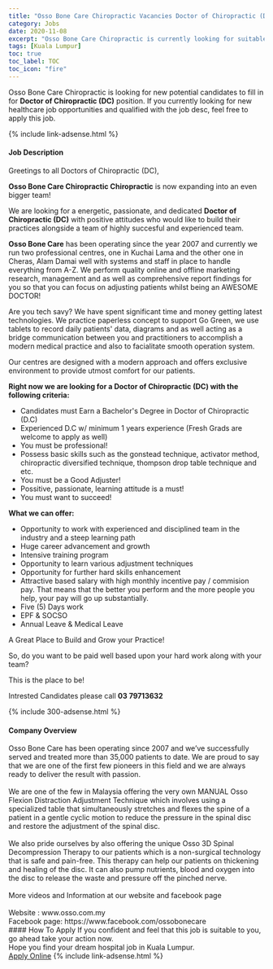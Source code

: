 ```yaml
---
title: "Osso Bone Care Chiropractic Vacancies Doctor of Chiropractic (DC)" 
category: Jobs 
date: 2020-11-08 
excerpt: "Osso Bone Care Chiropractic is currently looking for suitable person to fill in the Doctor of Chiropractic (DC) which positioned at Kuala Lumpur" 
tags: [Kuala Lumpur] 
toc: true 
toc_label: TOC 
toc_icon: "fire" 
--- 
```


<p>Osso Bone Care Chiropractic is looking for new potential candidates to fill in for <b>Doctor of Chiropractic (DC)</b> position. If you currently looking for new healthcare job opportunities and qualified with the job desc, feel free to apply this job.
</p>{% include link-adsense.html %} 
<div><div><div><h4>Job Description</h4></div></div><div><div><span><div><p>Greetings to all Doctors of Chiropractic (DC),</p><p><strong>Osso Bone Care Chiropractic Chiropractic</strong> is now expanding into an even bigger team!</p><p>We are looking for a energetic, passionate, and dedicated <strong>Doctor of Chiropractic (DC)</strong> with positive attitudes who would like to build their practices alongside a team of highly succesful and experienced team.</p><p><strong>Osso Bone Care</strong> has been operating since the year 2007 and currently we run two professional centres, one in Kuchai Lama and the other one in Cheras, Alam Damai well with systems and staff in place to handle everything from A-Z. We perform quality online and offline marketing research, management and as well as comprehensive report findings for you so that you can focus on adjusting patients whilst being an AWESOME DOCTOR!</p><p>Are you tech savy? We have spent significant time and money getting latest technologies. We practice paperless concept to support Go Green, we use tablets to record daily patients' data, diagrams and as well acting as a bridge communication between you and practitioners to accomplish a modern medical practice and also to facialitate smooth operation system.</p><p>Our centres are designed with a modern approach and offers exclusive environment to provide utmost comfort for our patients.</p><p><strong>Right now we are looking for a Doctor of&#160;Chiropractic (DC) with the following criteria:</strong>&#160;&#160;</p><ul><li>Candidates must Earn a Bachelor's Degree in Doctor of Chiropractic (D.C)</li><li>Experienced D.C w/ minimum 1 years experience (Fresh Grads are welcome to apply as well)</li><li>You must be professional!</li><li>Possess basic skills such as the gonstead technique, activator method, chiropractic diversified technique, thompson drop table technique and etc.</li><li>You must be a Good Adjuster!</li><li>Possitive, passionate, learning attitude is a must!</li><li>You must want to succeed!</li></ul><p><strong>What we can offer:</strong></p><ul><li>Opportunity to work with experienced and disciplined team in the industry and a steep learning path</li><li>Huge career advancement and growth</li><li>Intensive training program</li><li>Opportunity to learn various adjustment techniques</li><li>Opportunity for further hard skills enhancement</li><li>Attractive based salary with high monthly incentive pay / commision pay. That means that the better you perform and the more people you help, your pay will go up substantially.</li><li>Five (5) Days work</li><li>EPF &amp; SOCSO</li><li>Annual Leave &amp; Medical Leave</li></ul><p>A Great Place to Build and Grow your Practice!</p><p>So, do you want to be paid well based upon your hard work along with your team?</p><p>This is the place to be!</p><p>Intrested Candidates please call <strong>03 79713632</strong></p></div></span></div></div></div> 
{% include 300-adsense.html %} 
<div><div><div><h4>Company Overview</h4></div></div><div><div><span><div><div>
<div>
<div>Osso Bone Care has been operating since 2007 and we&#8217;ve successfully served and treated more than 35,000 patients to date. We are proud to say that we are one of the first few pioneers in this field and we are always ready to deliver the result with passion.<br>
&#160;</div>
<div>We are one of the few in Malaysia offering the very own MANUAL Osso Flexion Distraction Adjustment Technique which involves using a specialized table that simultaneously stretches and flexes the spine of a patient in a gentle cyclic motion to reduce the pressure in the spinal disc and restore the adjustment of the spinal disc.&#160;<br>
&#160;</div>
<div>We also pride ourselves by also offering the unique Osso 3D Spinal Decompression Therapy to our patients which is a non-surgical technology that is safe and pain-free. This therapy can help our patients on thickening and healing of the disc. It can also pump nutrients, blood and oxygen into the disc to release the waste and pressure off the pinched nerve.&#160;<br>
<br>
More videos and Information at our website and facebook page<br>
<br>
Website : www.osso.com.my<br>
Facebook page: https://www.facebook.com/ossobonecare</div>
</div>
</div></div></span></div></div></div> 
#### How To Apply 
If you confident and feel that this job is suitable to you, go ahead take your action now. <br/> 
Hope you find your dream hospital job in Kuala Lumpur. <br/> 
<a href="https://www.jobstreet.com.my/en/job/doctor-of-chiropractic-dc-4410544?jobId=jobstreet-my-job-4410544&sectionRank=3&token=0~a69eab71-b79d-4117-822a-1cc3d21dab8f&fr=SRP%20View%20In%20New%20Ta" class="btn btn--warning" target="_blank" rel="nofollow noopenner">Apply Online</a> 
{% include link-adsense.html %} 